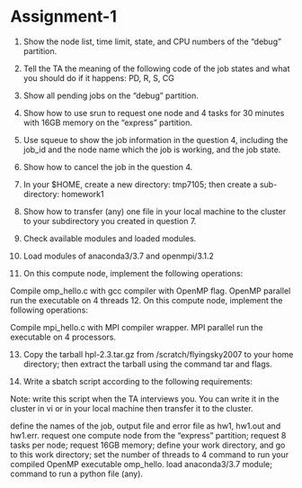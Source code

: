 # Assignment-1 

1. Show the node list, time limit, state, and CPU numbers of the “debug” partition.             

2. Tell the TA the meaning of the following code of the job states and what you should do if it happens: PD, R, S, CG               

3. Show all pending jobs on the “debug” partition.          

4. Show how to use srun to request one node and 4 tasks for 30 minutes with 16GB memory on the “express” partition.       

5. Use squeue to show the job information in the question 4, including the job_id and the node name which the job is working, and the job state.   

6. Show how to cancel the job in the question 4.            

7. In your $HOME, create a new directory: tmp7105; then create a sub-directory: homework1                                                    

8. Show how to transfer (any) one file in your local machine to the cluster to your subdirectory you created in question 7.      

9. Check available modules and loaded modules.             

10. Load modules of anaconda3/3.7 and openmpi/3.1.2                   

11. On this compute node, implement the following operations:        

Compile omp_hello.c with gcc compiler with OpenMP flag.
OpenMP parallel run the executable on 4 threads
12. On this compute node, implement the following operations:         

Compile mpi_hello.c with MPI compiler wrapper.
MPI parallel run the executable on 4 processors.

13. Copy the tarball hpl-2.3.tar.gz from /scratch/flyingsky2007 to your home directory; then extract the tarball using the command tar and flags.       

14. Write a sbatch script according to the following requirements:      

Note: write this script when the TA interviews you. You can write it in the cluster in vi or in your local machine then transfer it to the cluster. 

define the names of the job, output file and error file as hw1, hw1.out and hw1.err.
request one compute node from the “express” partition;
request 8 tasks per node;
request 16GB memory;
define your work directory, and go to this work directory;
set the number of threads to 4
command to run your compiled OpenMP executable omp_hello.
load anaconda3/3.7 module;
command to run a python file (any).